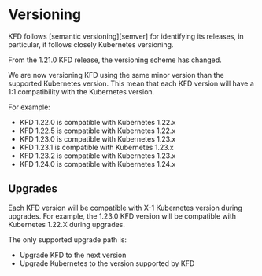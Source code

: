 # Versioning

KFD follows [semantic versioning][semver] for identifying its releases, in particular, it follows closely Kubernetes versioning.

From the 1.21.0 KFD release, the versioning scheme has changed.

We are now versioning KFD using the same minor version than the supported Kubernetes version.
This mean that each KFD version will have a 1:1 compatibility with the Kubernetes version.

For example:

- KFD 1.22.0 is compatible with Kubernetes 1.22.x
- KFD 1.22.5 is compatible with Kubernetes 1.22.x
- KFD 1.23.0 is compatible with Kubernetes 1.23.x
- KFD 1.23.1 is compatible with Kubernetes 1.23.x
- KFD 1.23.2 is compatible with Kubernetes 1.23.x
- KFD 1.24.0 is compatible with Kubernetes 1.24.x

## Upgrades

Each KFD version will be compatible with X-1 Kubernetes version during upgrades.
For example, the 1.23.0 KFD version will be compatible with Kubernetes 1.22.X during upgrades.

The only supported upgrade path is:

- Upgrade KFD to the next version
- Upgrade Kubernetes to the version supported by KFD


